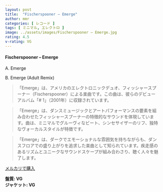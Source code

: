 ```yaml
---
layout: post
title:  "Fischerspooner – Emerge"
author: mmr
categories: [ レコード ]
tags: [ ミニマル, エレクトロ ]
image: ../assets/images/Fischerspooner – Emerge.jpg
rating: 4.5
v-rating: VG
---
```


#### Fischerspooner – Emerge

A. Emerge

B. Emerge (Adult Remix)

> 「Emerge」は、アメリカのエレクトロニックデュオ、フィッシャースプーナー（Fischerspooner）による楽曲です。この曲は、彼らのデビューアルバム「# 1」（2001年）に収録されています。

> 「Emerge」は、ダンスミュージックとアートパフォーマンスの要素を組み合わせたフィッシャースプーナーの特徴的なサウンドを体現しています。曲は、ミニマルでグルーヴィなビート、シンセサイザーのリフ、独特なヴォーカルスタイルが特徴です。

> 「Emerge」は、ダークでエモーショナルな雰囲気を持ちながらも、ダンスフロアでの盛り上がりを追求した楽曲として知られています。疾走感のあるリズムとユニークなサウンドスケープが組み合わさり、聴く人々を魅了します。


[メルカリで購入](https://jp.mercari.com/item/m95864985742)

<div class="mt-4 mb-4 d-flex align-items-center">
<strong class="mr-1">盤質: VG</strong>
</div>
<div class="mt-4 mb-4 d-flex align-items-center">
<strong class="mr-1">ジャケット: VG</strong>
</div>
